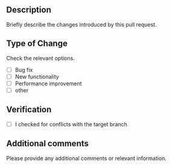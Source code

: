 ## Description

Briefly describe the changes introduced by this pull request.

## Type of Change

Check the relevant options.

- [ ] Bug fix
- [ ] New functionality
- [ ] Performance improvement
- [ ] other

## Verification

- [ ] I checked for conflicts with the target branch

## Additional comments

Please provide any additional comments or relevant information.
